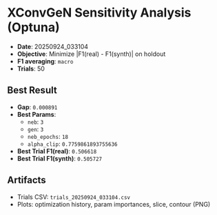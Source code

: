 # XConvGeN Sensitivity Analysis (Optuna)

- **Date**: 20250924_033104
- **Objective**: Minimize |F1(real) - F1(synth)| on holdout
- **F1 averaging**: `macro`
- **Trials**: 50

## Best Result
- **Gap**: `0.000891`
- **Best Params**:
  - `neb`: `3`
  - `gen`: `3`
  - `neb_epochs`: `18`
  - `alpha_clip`: `0.7759861893755636`
- **Best Trial F1(real)**: `0.506618`
- **Best Trial F1(synth)**: `0.505727`

## Artifacts
- Trials CSV: `trials_20250924_033104.csv`
- Plots: optimization history, param importances, slice, contour (PNG)
